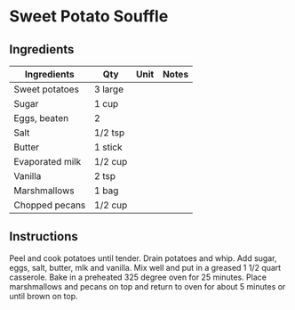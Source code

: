 # Sweet Potato Souffle

## Ingredients
| Ingredients                        | Qty          | Unit      | Notes                     |
|------------------------------------|--------------|-----------|---------------------------|
| Sweet potatoes | 3 large      |           | 
| Sugar                              | 1 cup       |           |                           |
| Eggs, beaten                       | 2            |           |                           |
| Salt                               | 1/2 tsp      |           |                           |
| Butter                             | 1 stick      |           |                           |
| Evaporated milk                    | 1/2 cup     |           |                           |
| Vanilla                            | 2 tsp       |           |                           |
| Marshmallows                       | 1 bag       |           |                           |
| Chopped pecans                     | 1/2 cup     |           |                           |
                                                                         

## Instructions
Peel and cook potatoes until tender. Drain potatoes and whip. Add sugar, eggs, salt, butter, mlk and vanilla. Mix well and put in a
greased 1 1/2 quart casserole. Bake in a preheated 325 degree oven for 25 minutes. Place marshmallows and pecans on top and
return to oven for about 5 minutes or until brown on top.